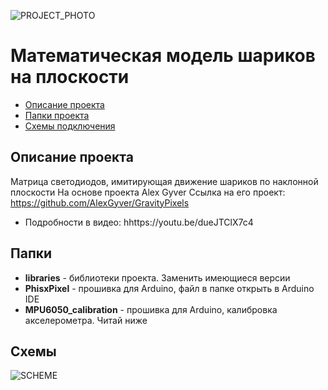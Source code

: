 ![PROJECT_PHOTO](https://github.com/zvvano/PhisxPixel/blob/master/proj_img.jpg)
# Математическая модель шариков на плоскости
* [Описание проекта](#chapter-0)
* [Папки проекта](#chapter-1)
* [Схемы подключения](#chapter-2)

<a id="chapter-0"></a>
## Описание проекта
Матрица светодиодов, имитирующая движение шариков по наклонной плоскости
На основе проекта Alex Gyver
Ссылка на его проект: https://github.com/AlexGyver/GravityPixels
- Подробности в видео: hhttps://youtu.be/dueJTClX7c4

<a id="chapter-1"></a>
## Папки
- **libraries** - библиотеки проекта. Заменить имеющиеся версии
- **PhisxPixel** - прошивка для Arduino, файл в папке открыть в Arduino IDE
- **MPU6050_calibration** - прошивка для Arduino, калибровка акселерометра. Читай ниже


<a id="chapter-2"></a>
## Схемы
![SCHEME](https://github.com/zvvano/PhisxPixel/blob/master/scheme.jpg)
